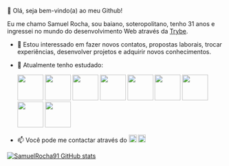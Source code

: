 👋 Olá, seja bem-vindo(a) ao meu Github! 

Eu me chamo Samuel Rocha, sou baiano, soteropolitano, tenho 31 anos e ingressei no mundo do desenvolvimento Web através da [Trybe](https://www.betrybe.com/?utm_term=trybe&utm_campaign=*%5BSearch%5D+Brand_BRA&utm_source=adwords&utm_medium=ppc&hsa_acc=1466424558&hsa_cam=12085736593&hsa_grp=146119280611&hsa_ad=617838452283&hsa_src=g&hsa_tgt=kwd-372340162995&hsa_kw=trybe&hsa_mt=e&hsa_net=adwords&hsa_ver=3&gclid=Cj0KCQiAtbqdBhDvARIsAGYnXBO9Zx53yWIS_-tfcYOZUJSJYr82nbHdzTtee8rUMaHAU6CgCK1rUjMaAkPVEALw_wcB).
- 👀 Estou interessado em fazer novos contatos, propostas laborais, trocar experiências, desenvolver projetos e adquirir novos conhecimentos.
- 🌱 Atualmente tenho estudado:

  <img width="60px" heigth="40px" src='https://cdn-icons-png.flaticon.com/512/5968/5968292.png' /> <img width="60px" heigth="40px" src='https://cdn-icons-png.flaticon.com/512/5968/5968267.png' /> <img width="60px" heigth="40px" src='https://pics.freeicons.io/uploads/icons/png/378554371540553613-512.png' /> <img width="60px" heigth="40px" src='https://cdn-icons-png.flaticon.com/512/5968/5968242.png' /> <img width="60px" heigth="40px" src='https://cdn-icons-png.flaticon.com/512/1183/1183672.png' /> <img width="60px" heigth="40px" src='https://pics.freeicons.io/uploads/icons/png/12785093741551942290-512.png' /> <img width="60px" heigth="40px" src='https://pics.freeicons.io/uploads/icons/png/14678610731551953708-512.png' /> <img width="60px" heigth="40px" src='https://pics.freeicons.io/uploads/icons/png/8467612941536233213-512.png' /> <img width="60px" heigth="40px" src='https://pics.freeicons.io/uploads/icons/png/12117362471553750211-512.png' /> 
- 📫 Você pode me contactar através do <a href="https://www.linkedin.com/in/samuel-rocha-88278224a/" target="_blank"><img width="18px" heigth="10px" src='https://cdn-icons-png.flaticon.com/512/3536/3536505.png' /></a> <a href="https://www.instagram.com/sam_sr91/" target="_blank"><img width="18px" heigth="10px" src='https://cdn-icons-png.flaticon.com/512/2111/2111463.png' /></a>

[![SamuelRocha91 GitHub stats](https://github-readme-stats.vercel.app/api?username=SamuelRocha91)](https://github.com/SamuelRocha91/github-readme-stats)

